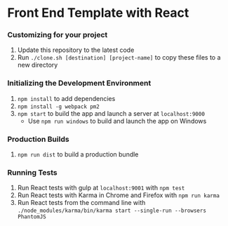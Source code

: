 # Front End Template with React

### Customizing for your project
1. Update this repository to the latest code
1. Run `./clone.sh [destination] [project-name]` to copy these files to a new directory

### Initializing the Development Environment
1. `npm install` to add dependencies
1. `npm install -g webpack pm2`
1. `npm start` to build the app and launch a server at `localhost:9000`
    - Use `npm run windows` to build and launch the app on Windows

### Production Builds
1. `npm run dist` to build a production bundle

### Running Tests
1. Run React tests with gulp at `localhost:9001` with `npm test`
1. Run React tests with Karma in Chrome and Firefox with `npm run karma`
1. Run React tests from the command line with `./node_modules/karma/bin/karma start --single-run --browsers PhantomJS`
